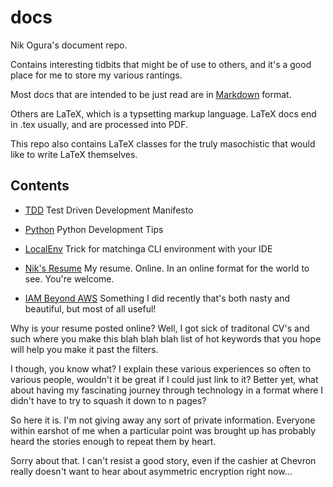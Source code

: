 # docs
Nik Ogura's document repo.

Contains interesting tidbits that might be of use to others, and it's a good place for me to store my various rantings.

Most docs that are intended to be just read are in [Markdown](http://daringfireball.net/projects/markdown/syntax) format.

Others are LaTeX, which is a typsetting markup language.  LaTeX docs end in .tex usually, and are processed into PDF.
  
This repo also contains LaTeX classes for the truly masochistic that would like to write LaTeX themselves.

## Contents

* [TDD](TDD.md) Test Driven Development Manifesto

* [Python](Python.md) Python Development Tips

* [LocalEnv](LocalEnv.md) Trick for matchinga CLI environment with your IDE

* [Nik's Resume](NikOguraResume.md) My resume.  Online.  In an online format for the world to see.  You're welcome.

* [IAM Beyond AWS](IAM-=Beyond_AWS.md)  Something I did recently that's both nasty and beautiful, but most of all useful!

Why is your resume posted online?  Well, I got sick of traditonal CV's and such where you make this blah blah blah list of hot keywords that you hope will help you make it past the filters.

I though, you know what?  I explain these various experiences so often to various people, wouldn't it be great if I could just link to it?  Better yet, what about having my fascinating journey through technology in a format where I didn't have to try to squash it down to n pages?

So here it is.  I'm not giving away any sort of private information.  Everyone within earshot of me when a particular point was brought up has probably heard the stories enough to repeat them by heart.  

Sorry about that.  I can't resist a good story, even if the cashier at Chevron really doesn't want to hear about asymmetric encryption right now...
